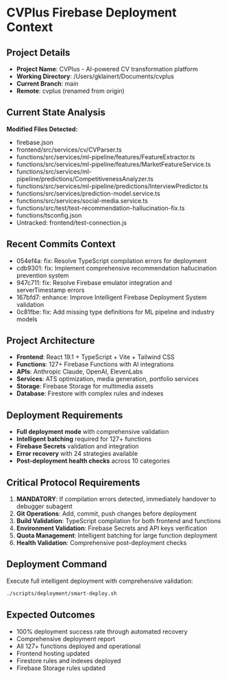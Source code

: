 # CVPlus Firebase Deployment Context

## Project Details
- **Project Name**: CVPlus - AI-powered CV transformation platform
- **Working Directory**: /Users/gklainert/Documents/cvplus
- **Current Branch**: main
- **Remote**: cvplus (renamed from origin)

## Current State Analysis
**Modified Files Detected:**
- firebase.json
- frontend/src/services/cv/CVParser.ts
- functions/src/services/ml-pipeline/features/FeatureExtractor.ts
- functions/src/services/ml-pipeline/features/MarketFeatureService.ts
- functions/src/services/ml-pipeline/predictions/CompetitivenessAnalyzer.ts
- functions/src/services/ml-pipeline/predictions/InterviewPredictor.ts
- functions/src/services/prediction-model.service.ts
- functions/src/services/social-media.service.ts
- functions/src/test/test-recommendation-hallucination-fix.ts
- functions/tsconfig.json
- Untracked: frontend/test-connection.js

## Recent Commits Context
- 054ef4a: fix: Resolve TypeScript compilation errors for deployment
- cdb9301: fix: Implement comprehensive recommendation hallucination prevention system
- 947c711: fix: Resolve Firebase emulator integration and serverTimestamp errors
- 167bfd7: enhance: Improve Intelligent Firebase Deployment System validation
- 0c81fbe: fix: Add missing type definitions for ML pipeline and industry models

## Project Architecture
- **Frontend**: React 19.1 + TypeScript + Vite + Tailwind CSS
- **Functions**: 127+ Firebase Functions with AI integrations
- **APIs**: Anthropic Claude, OpenAI, ElevenLabs
- **Services**: ATS optimization, media generation, portfolio services
- **Storage**: Firebase Storage for multimedia assets
- **Database**: Firestore with complex rules and indexes

## Deployment Requirements
- **Full deployment mode** with comprehensive validation
- **Intelligent batching** required for 127+ functions
- **Firebase Secrets** validation and integration
- **Error recovery** with 24 strategies available
- **Post-deployment health checks** across 10 categories

## Critical Protocol Requirements
1. **MANDATORY**: If compilation errors detected, immediately handover to debugger subagent
2. **Git Operations**: Add, commit, push changes before deployment
3. **Build Validation**: TypeScript compilation for both frontend and functions
4. **Environment Validation**: Firebase Secrets and API keys verification
5. **Quota Management**: Intelligent batching for large function deployment
6. **Health Validation**: Comprehensive post-deployment checks

## Deployment Command
Execute full intelligent deployment with comprehensive validation:
```bash
./scripts/deployment/smart-deploy.sh
```

## Expected Outcomes
- 100% deployment success rate through automated recovery
- Comprehensive deployment report
- All 127+ functions deployed and operational
- Frontend hosting updated
- Firestore rules and indexes deployed
- Firebase Storage rules updated